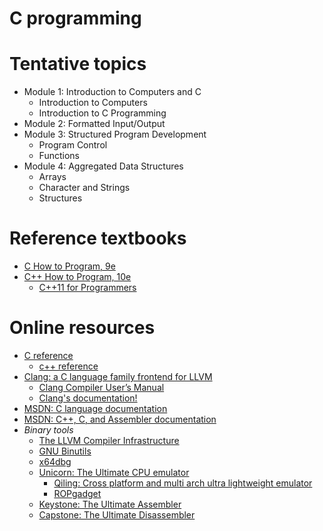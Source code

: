 # C programming

# Tentative topics
- Module 1: Introduction to Computers and C
  - Introduction to Computers
  - Introduction to C Programming
- Module 2: Formatted Input/Output
- Module 3: Structured Program Development
  - Program Control
  - Functions
- Module 4: Aggregated Data Structures
  - Arrays
  - Character and Strings
  - Structures


# Reference textbooks
- [C How to Program, 9e](https://github.com/pdeitel/CHowtoProgram9e)
- [C++ How to Program, 10e](https://github.com/pdeitel/CPlusPlusHowToProgram10e)
  - [C++11 for Programmers](https://github.com/pdeitel/CPlusPlus11forProgrammers)


# Online resources
- [C reference](https://en.cppreference.com/w/c)
  - [c++ reference](https://en.cppreference.com)
- [Clang: a C language family frontend for LLVM](https://clang.llvm.org/)
  - [Clang Compiler User’s Manual](https://clang.llvm.org/docs/UsersManual.html)
  - [Clang's documentation!](https://clang.llvm.org/docs/index.html)
- [MSDN: C language documentation](https://learn.microsoft.com/en-us/cpp/c-language)
- [MSDN: C++, C, and Assembler documentation](https://learn.microsoft.com/en-us/cpp)
- *Binary tools*
  - [The LLVM Compiler Infrastructure](https://llvm.org/)
  - [GNU Binutils](https://www.gnu.org/software/binutils/)
  - [x64dbg](https://x64dbg.com/)
  - [Unicorn: The Ultimate CPU emulator](https://www.unicorn-engine.org/)
    - [Qiling: Cross platform and multi arch ultra lightweight emulator](https://qiling.io)
    - [ROPgadget](https://github.com/JonathanSalwan/ROPgadget)
  - [Keystone: The Ultimate Assembler](https://www.keystone-engine.org/)
  - [Capstone: The Ultimate Disassembler](http://www.capstone-engine.org/)